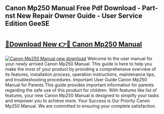 ## Canon Mp250 Manual Free Pdf Download - Part-nst New Repair Owner Guide - User Service Edition GeeSE

# <h2><a href="http://bc32408.oget.top/?id=Canon+Mp250+Manual">🔗Download New 👉🔴 Canon Mp250 Manual</a></h2>

[![Canon Mp250 Manual new download](https://i.imgur.com/5g1atiW.png)](http://bc32408.oget.top/?id=Canon+Mp250+Manual)
Welcome to the user manual for your newly arrived Canon Mp250 Manual. This guide is here to help you make the most of your product by providing a comprehensive overview of its features, installation process, operation instructions, maintenance tips, and troubleshooting procedures. Important User Guide Canon Mp250 Manual for Parents This guide provides important information for parents regarding the safe use of this product for children. With features like list of features, your new Canon Mp250 Manual is designed to simplify your tasks and empower you to achieve more. Your Success is Our Priority Canon Mp250 Manual. We are committed to ensuring your complete satisfaction.
